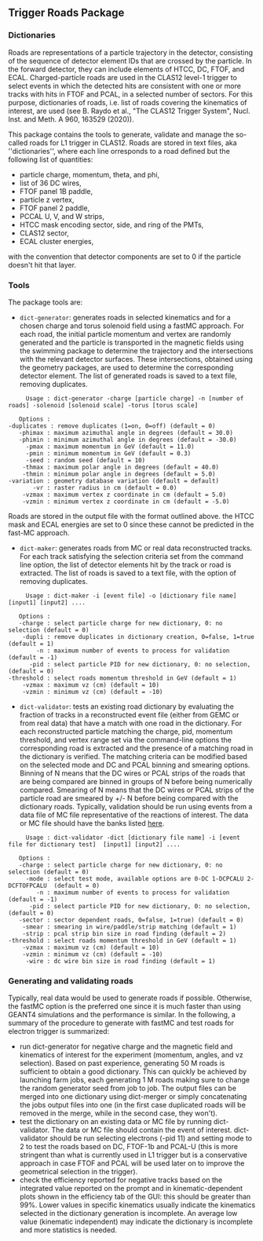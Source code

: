 ## Trigger Roads Package

### Dictionaries
Roads are representations of a particle trajectory in the detector, consisting of the sequence of detector element IDs that are crossed by the particle. In the forward detector, they can include elements of HTCC, DC, FTOF, and ECAL. Charged-particle roads are used in the CLAS12 level-1 trigger to select events in which the detected hits are consistent with one or more tracks with hits in FTOF and PCAL, in a selected number of sectors. For this purpose, dictionaries of roads, i.e. list of roads covering the kinematics of interest, are used (see B. Raydo et al., "The CLAS12 Trigger System", Nucl. Inst. and Meth. A 960, 163529 (2020)).

This package contains the tools to generate, validate and manage the so-called roads for L1 trigger in CLAS12. Roads are stored in text files, aka ''dictionaries'', where each line orresponds to a road defined but the following list of quantities:
* particle charge, momentum, theta, and phi,
* list of 36 DC wires,
* FTOF panel 1B paddle,
* particle z vertex,
* FTOF panel 2 paddle,
* PCCAL U, V, and W strips,
* HTCC mask encoding sector, side, and ring of the PMTs,
* CLAS12 sector,
* ECAL cluster energies,


with the convention that detector components are set to 0 if the particle doesn't hit that layer.

### Tools
The package tools are:

- ```dict-generator```: generates roads in selected kinematics and for a chosen charge and torus solenoid field using a fastMC approach. For each road, the initial particle momentum and vertex are randomly generated and the particle is transported in the magnetic fields using the swimming package to determine the trajectory and the intersections with the relevant detector surfaces. These intersections, obtained using the geometry packages, are used to determine the corresponding detector element. The list of generated roads is saved to a text file, removing duplicates. 

```
     Usage : dict-generator -charge [particle charge] -n [number of roads] -solenoid [solenoid scale] -torus [torus scale]
     
   Options :
-duplicates : remove duplicates (1=on, 0=off) (default = 0)
   -phimax : maximum azimuthal angle in degrees (default = 30.0)
   -phimin : minimum azimuthal angle in degrees (default = -30.0)
     -pmax : maximum momentum in GeV (default = 11.0)
     -pmin : minimum momentum in GeV (default = 0.3)
     -seed : random seed (default = 10)
    -thmax : maximum polar angle in degrees (default = 40.0)
    -thmin : minimum polar angle in degrees (default = 5.0)
-variation : geometry database variation (default = default)
       -vr : raster radius in cm (default = 0.0)
    -vzmax : maximum vertex z coordinate in cm (default = 5.0)
    -vzmin : minimum vertex z coordinate in cm (default = -5.0)
```
Roads are stored in the output file with the format outlined above. the HTCC mask and ECAL energies are set to 0 since these cannot be predicted in the fast-MC approach.

- ```dict-maker```: generates roads from MC or real data reconstructed tracks. For each track satisfying the selection criteria set from the command line option, the list of detector elements hit by the track or road is extracted. The list of roads is saved to a text file, with the option of removing duplicates.
```
     Usage : dict-maker -i [event file] -o [dictionary file name]  [input1] [input2] ....

   Options :
   -charge : select particle charge for new dictionary, 0: no selection (default = 0)
    -dupli : remove duplicates in dictionary creation, 0=false, 1=true (default = 1)
        -n : maximum number of events to process for validation (default = -1)
      -pid : select particle PID for new dictionary, 0: no selection, (default = 0)
-threshold : select roads momentum threshold in GeV (default = 1)
    -vzmax : maximum vz (cm) (default = 10)
    -vzmin : minimum vz (cm) (default = -10)
```    
- ```dict-validator```: tests an existing road dictionary by evaluating the fraction of tracks in a reconstructed event file (either from GEMC or from real data) that have a match with one road in the dictionary. For each reconstructed particle matching the charge, pid, momentum threshold, and vertex range set via the command-line options the corresponding road is extracted and the presence of a matching road in the dictionary is verified. The matching criteria can be modified based on the selected mode and DC and PCAL binning and smearing options. Binning of N means that the DC wires or PCAL strips of the roads that are being compared are binned in groups of N before being numerically compared. Smearing of N means that the DC wires or PCAL strips of the particle road are smeared by +/- N before being compared with the dictionary roads. Typically, validation should be run using events from a data file of MC file representative of the reactions of interest. The data or MC file should have the banks listed [here](https://github.com/raffaelladevita/clas12-offline-software/blob/development/common-tools/clas-analysis/src/main/java/org/jlab/analysis/roads/Road.java#L90-L121).
```
     Usage : dict-validator -dict [dictionary file name] -i [event file for dictionary test]  [input1] [input2] ....

   Options :
   -charge : select particle charge for new dictionary, 0: no selection (default = 0)
     -mode : select test mode, available options are 0-DC 1-DCPCALU 2-DCFTOFPCALU  (default = 0)
        -n : maximum number of events to process for validation (default = -1)
      -pid : select particle PID for new dictionary, 0: no selection, (default = 0)
   -sector : sector dependent roads, 0=false, 1=true) (default = 0)
    -smear : smearing in wire/paddle/strip matching (default = 1)
    -strip : pcal strip bin size in road finding (default = 2)
-threshold : select roads momentum threshold in GeV (default = 1)
    -vzmax : maximum vz (cm) (default = 10)
    -vzmin : minimum vz (cm) (default = -10)
     -wire : dc wire bin size in road finding (default = 1)
```

### Generating and validating roads
Typically, real data would be used to generate roads if possible. Otherwise, the fastMC option is the preferred one since it is much faster than using GEANT4 simulations and the performance is similar. 
In the following, a summary of the procedure to generate with fastMC and test roads for electron trigger is summarized:
* run dict-generator for negative charge and the magnetic field and kinematics of interest for the experiment (momentum, angles, and vz selection). Based on past experience, generating 50 M roads is sufficient to obtain a good dictionary. This can quickly be achieved by launching farm jobs, each generating 1 M roads making sure to change the random generator seed from job to job. The output files can be merged into one dictionary using dict-merger or simply concatenating the jobs output files into one (in the first case duplicated roads will be removed in the merge, while in the second case, they won't).
* test the dictionary on an existing data or MC file by running dict-validator. The data or MC file should contain the event of interest. dict-validator should be run selecting electrons (-pid 11) and setting mode to 2 to test the roads based on DC, FTOF-1b and PCAL-U (this is more stringent than what is currently used in L1 trigger but is a conservative approach in case FTOF and PCAL will be used later on to improve the geometrical selection in the trigger).
* check the efficiency reported for negative tracks based on the integrated value reported on the prompt and in kinematic-dependent plots shown in the efficiency tab of the GUI: this should be greater than 99%. Lower values in specific kinematics usually indicate the kinematics selected in the dictionary generation is incomplete. An average low value (kinematic independent) may indicate the dictionary is incomplete and more statistics is needed.
  
